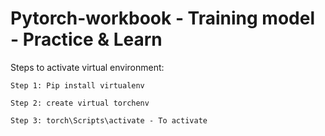 ﻿# Pytorch-workbook - Training model - Practice & Learn

Steps to activate virtual environment: 

    Step 1: Pip install virtualenv   
 
    Step 2: create virtual torchenv
 
    Step 3: torch\Scripts\activate - To activate  
  
  
 





